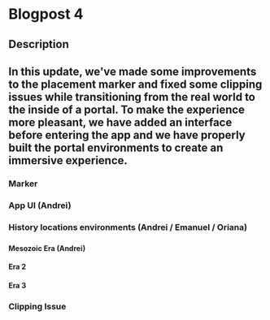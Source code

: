 <H1> Blogpost 4 </H1>

<H2> Description <H2>

In this update, we've made some improvements to the placement marker and fixed some clipping issues while transitioning from the real world to the inside of a portal. To make the experience more pleasant, we have added an interface before entering the app and we have properly built the portal environments to create an immersive experience.


<H3> Marker <H3>

<H3> App UI (Andrei) <H3>  

<H3> History locations environments (Andrei / Emanuel / Oriana)<H3> 

<H4> Mesozoic Era (Andrei)<H4> 

<H4> Era 2 <H4>

<H4> Era 3 <H4>

<H3> Clipping Issue <H3>    